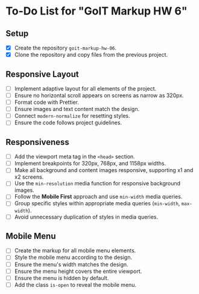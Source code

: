 # To-Do List for "GoIT Markup HW 6"

## Setup

- [x] Create the repository `goit-markup-hw-06`.
- [x] Clone the repository and copy files from the previous project.

## Responsive Layout

- [ ] Implement adaptive layout for all elements of the project.
- [ ] Ensure no horizontal scroll appears on screens as narrow as 320px.
- [ ] Format code with Prettier.
- [ ] Ensure images and text content match the design.
- [ ] Connect `modern-normalize` for resetting styles.
- [ ] Ensure the code follows project guidelines.

## Responsiveness

- [ ] Add the viewport meta tag in the `<head>` section.
- [ ] Implement breakpoints for 320px, 768px, and 1158px widths.
- [ ] Make all background and content images responsive, supporting x1 and x2 screens.
- [ ] Use the `min-resolution` media function for responsive background images.
- [ ] Follow the **Mobile First** approach and use `min-width` media queries.
- [ ] Group specific styles within appropriate media queries (`min-width`, `max-width`).
- [ ] Avoid unnecessary duplication of styles in media queries.

## Mobile Menu

- [ ] Create the markup for all mobile menu elements.
- [ ] Style the mobile menu according to the design.
- [ ] Ensure the menu's width matches the design.
- [ ] Ensure the menu height covers the entire viewport.
- [ ] Ensure the menu is hidden by default.
- [ ] Add the class `is-open` to reveal the mobile menu.

